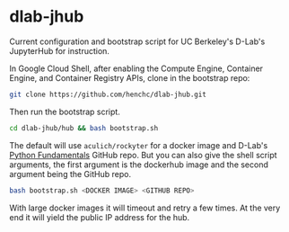# dlab-jhub

Current configuration and bootstrap script for UC Berkeley's D-Lab's JupyterHub for instruction.

In Google Cloud Shell, after enabling the Compute Engine, Container Engine, and Container Registry APIs, clone in the bootstrap repo:

```bash
git clone https://github.com/henchc/dlab-jhub.git
```

Then run the bootstrap script.

```bash
cd dlab-jhub/hub && bash bootstrap.sh
```

The default will use `aculich/rockyter` for a docker image and D-Lab's [Python Fundamentals](https://github.com/dlab-berkeley/programming-fundamentals) GitHub repo. But you can also give the shell script arguments, the first argument is the dockerhub image and the second argument being the GitHub repo.

```bash
bash bootstrap.sh <DOCKER IMAGE> <GITHUB REPO>
```

With large docker images it will timeout and retry a few times. At the very end it will yield the public IP address for the hub.
